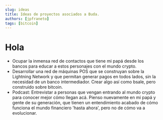 ```yaml
---
slug: ideas
title: Ideas de proyectos asociados a Buda.
authors: [jpfraneto]
tags: [bitcoin]
---
```


# Hola

- Ocupar la inmensa red de contactos que tiene mi papá desde los bancos para educar a estos personajes con el mundo crypto.
- Desarrollar una red de máquinas POS que se construyan sobre la Lightning Network y que permitan generar pagos en todos lados, sin la necesidad de un banco intermediador. Crear algo así como bsale, pero construido sobre bitcoin.
- Podcast: Entrevistar a personas que vengan entrando al mundo crypto para conocer mejor cómo llegan acá. Pienso nuevamente en mi papá y gente de su generación, que tienen un entendimiento acabado de cómo funciona el mundo financiero 'hasta ahora', pero no de cómo va a evolucionar.
